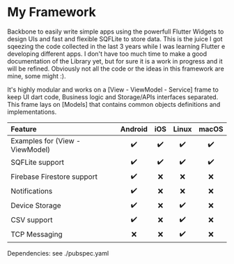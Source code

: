 #  My Framework

Backbone to easily write simple apps using the powerfull Flutter Widgets to design UIs and fast and flexible SQFLite to store data.
This is the juice I got sqeezing the code collected in the last 3 years while I was learning Flutter e developing different apps.
I don't have too much time to make a good documentation of the Library yet, but for sure it is a work in progress and it will be refined.
Obviously not all the code or the ideas in this framework are mine, some might :).

It's highly modular and works on a [View - ViewModel - Service] frame to keep UI dart code, Business logic and Storage/APIs interfaces separated.
This frame lays on [Models] that contains common objects definitions and implementations.

| Feature | Android | iOS | Linux | macOS |
| :--- | :---: | :---: | :---: | :---: |
| Examples for (View - ViewModel) | ✔️ | ✔️ | ✔️ | ✔️ |
| SQFLite support | ✔️ | ✔️ | ✔️ | ✔️ |
| Firebase Firestore support | ✔️ | ❌️ | ❌️ | ❌️ |
| Notifications | ✔️ | ❌ | ❌ | ❌️ |
| Device Storage | ✔️ | ❌ | ✔️ | ❌️ |
| CSV support | ✔️ | ❌ | ✔️ | ❌️ |
| TCP Messaging | ❌ | ❌ | ✔️ | ❌️ |

Dependencies: see ./pubspec.yaml
